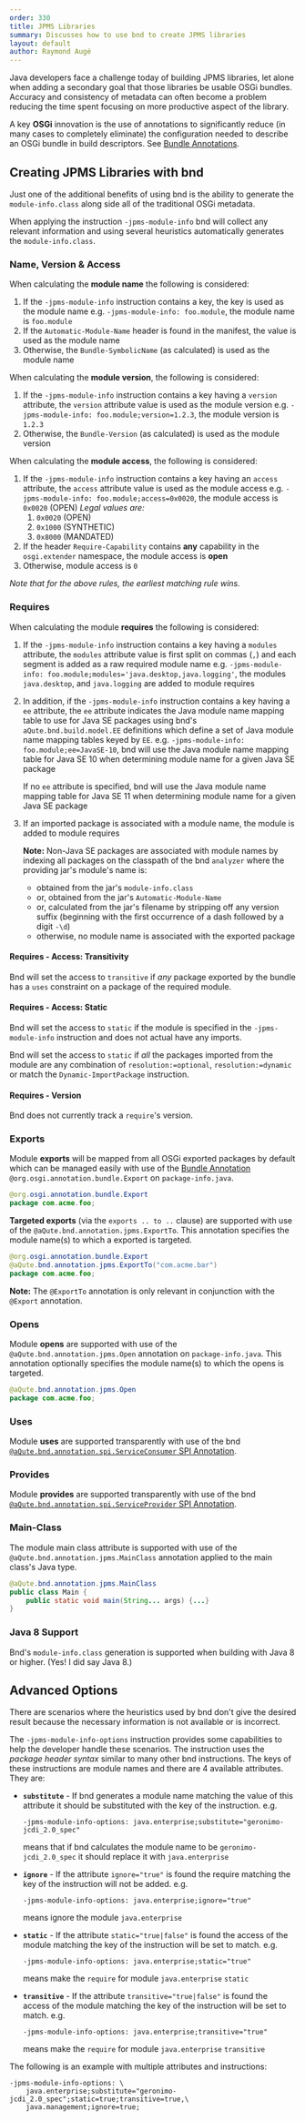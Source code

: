 ```yaml
---
order: 330
title: JPMS Libraries
summary: Discusses how to use bnd to create JPMS libraries
layout: default
author: Raymond Augé
---
```


Java developers face a challenge today of building JPMS libraries, let alone when adding a secondary goal that those libraries be usable OSGi bundles. Accuracy and consistency of metadata can often become a problem reducing the time spent focusing on more productive aspect of the library.

A key **OSGi** innovation is the use of annotations to significantly reduce (in many cases to completely eliminate) the configuration needed to describe an OSGi bundle in build descriptors. See [Bundle Annotations](230-manifest-annotations.html).

## Creating JPMS Libraries with bnd

Just one of the additional benefits of using bnd is the ability to generate the `module-info.class`  along side all of the traditional OSGi metadata.

When applying the instruction `-jpms-module-info` bnd will collect any relevant information and using several heuristics automatically generates the `module-info.class`.

### Name, Version & Access

When calculating the **module name** the following is considered:

1. If the `-jpms-module-info` instruction contains a key, the key is used as the module name
   e.g. `-jpms-module-info: foo.module`, the module name is `foo.module`
2. If the `Automatic-Module-Name` header is found in the manifest, the value is used as the module name
3. Otherwise, the `Bundle-SymbolicName`  (as calculated) is used as the module name

When calculating the **module version**, the following is considered:

1. If the `-jpms-module-info` instruction contains a key having a `version` attribute, the `version` attribute value is used as the module version
   e.g. `-jpms-module-info: foo.module;version=1.2.3`, the module version is `1.2.3`
2. Otherwise, the `Bundle-Version`  (as calculated) is used as the module version

When calculating the **module access**, the following is considered:

1. If the `-jpms-module-info` instruction contains a key having an `access` attribute, the `access` attribute value is used as the module access
   e.g. `-jpms-module-info: foo.module;access=0x0020`, the module access is `0x0020` (OPEN)
   *Legal values are:*
   1.  `0x0020` (OPEN)
   2.  `0x1000` (SYNTHETIC)
   3.  `0x8000` (MANDATED)
2. If the header `Require-Capability` contains **any** capability in the `osgi.extender` namespace, the module access is **open**
3. Otherwise, module access is `0`

*Note that for the above rules, the earliest matching rule wins.*

### Requires

When calculating the module **requires** the following is considered:

1. If the `-jpms-module-info` instruction contains a key having a `modules` attribute, the `modules` attribute value is first split on commas (`,`) and each segment is added as a raw required module name
   e.g. `-jpms-module-info: foo.module;modules='java.desktop,java.logging'`, the modules `java.desktop`, and `java.logging` are added to module requires

2. In addition, if the `-jpms-module-info` instruction contains a key having a `ee` attribute, the `ee` attribute indicates the Java module name mapping table to use for Java SE packages using bnd's `aQute.bnd.build.model.EE` definitions which define a set of Java module name mapping tables keyed by `EE`.
   e.g. `-jpms-module-info: foo.module;ee=JavaSE-10`, bnd will use the Java module name mapping table for Java SE 10 when determining module name for a given Java SE package

   If no `ee` attribute is specified, bnd will use the Java module name mapping table for Java SE 11 when determining module name for a given Java SE package

3. If an imported package is associated with a module name, the module is added to module requires

   **Note:** Non-Java SE packages are associated with module names by indexing all packages on the classpath of the bnd `analyzer` where the providing jar's module's name is:

   - obtained from the jar's `module-info.class`
   - or, obtained from the jar's `Automatic-Module-Name`
   - or, calculated from the jar's filename by stripping off any version suffix (beginning with the first occurrence of a dash followed by a digit `-\d`)
   - otherwise, no module name is associated with the exported package

#### Requires - Access: Transitivity

Bnd will set the access to `transitive`  if _any_ package exported by the bundle has a `uses` constraint on a package of the required module.

#### Requires  - Access: Static

Bnd will set the access to `static` if the module is specified in the `-jpms-module-info` instruction and does not actual have any imports.

Bnd will set the access to `static` if _all_ the packages imported from the module are any combination of `resolution:=optional`, `resolution:=dynamic` or match the `Dynamic-ImportPackage` instruction.

#### Requires - Version

Bnd does not currently track a `require`'s version.

### Exports

Module **exports** will be mapped from all OSGi exported packages by default which can be managed easily with use of the [Bundle Annotation](230-manifest-annotations.html) `@org.osgi.annotation.bundle.Export` on `package-info.java`.

```java
@org.osgi.annotation.bundle.Export
package com.acme.foo;
```

**Targeted exports** (via the `exports .. to ..` clause) are supported with use of the `@aQute.bnd.annotation.jpms.ExportTo`. This annotation specifies the module name(s) to which a exported is targeted.

```java
@org.osgi.annotation.bundle.Export
@aQute.bnd.annotation.jpms.ExportTo("com.acme.bar")
package com.acme.foo;
```

**Note:** The `@ExportTo` annotation is only relevant in conjunction with the `@Export` annotation.

### Opens

Module **opens** are supported with use of the `@aQute.bnd.annotation.jpms.Open` annotation on `package-info.java`. This annotation optionally specifies the module name(s) to which the opens is targeted.

```java
@aQute.bnd.annotation.jpms.Open
package com.acme.foo;
```

### Uses

Module **uses** are supported transparently with use of the bnd [`@aQute.bnd.annotation.spi.ServiceConsumer` SPI Annotation](240-spi-annotations.html#serviceconsumer).

### Provides

Module **provides** are supported transparently with use of the bnd [`@aQute.bnd.annotation.spi.ServiceProvider` SPI Annotation](240-spi-annotations.html#serviceprovider).

### Main-Class

The module main class attribute is supported with use of the `@aQute.bnd.annotation.jpms.MainClass` annotation applied to the main class's Java type.

```java
@aQute.bnd.annotation.jpms.MainClass
public class Main {
	public static void main(String... args) {...}
}
```

### Java 8 Support

Bnd's `module-info.class` generation is supported when building with Java 8 or higher. (Yes! I did say Java 8.)

## Advanced Options

There are scenarios where the heuristics used by bnd don't give the desired result because the necessary information is not available or is incorrect.

The `-jpms-module-info-options` instruction provides some capabilities to help the developer handle these scenarios. The instruction uses the _package header syntax_ similar to many other bnd instructions. The keys of these instructions are module names and there are 4 available attributes. They are:

- **`substitute`** - If bnd generates a module name matching the value of this attribute it should be substituted with the key of the instruction.
  e.g. 
  
  ```properties
  -jpms-module-info-options: java.enterprise;substitute="geronimo-jcdi_2.0_spec"
  ```
  means that if bnd calculates the module name to be `geronimo-jcdi_2.0_spec` it should replace it with `java.enterprise` 
  
- **`ignore`** - If the attribute `ignore="true"` is found the require matching the key of the instruction will not be added.
  e.g. 
  
  ```properties
  -jpms-module-info-options: java.enterprise;ignore="true"
  ```

  means ignore the module `java.enterprise`
  
- **`static`** - If the attribute `static="true|false"` is found the access of the module matching the key of the instruction will be set to match.
  e.g. 
  
  ```properties
  -jpms-module-info-options: java.enterprise;static="true"
  ```

  means make the `require` for module `java.enterprise` `static`
  
- **`transitive`** - If the attribute `transitive="true|false"` is found the access of the module matching the key of the instruction will be set to match.
  e.g. 
  
  ```properties
  -jpms-module-info-options: java.enterprise;transitive="true"
  ```
  
  means make the `require` for module `java.enterprise` `transitive`

The following is an example with multiple attributes and instructions:

```properties
-jpms-module-info-options: \
    java.enterprise;substitute="geronimo-jcdi_2.0_spec";static=true;transitive=true,\
    java.management;ignore=true;
```

